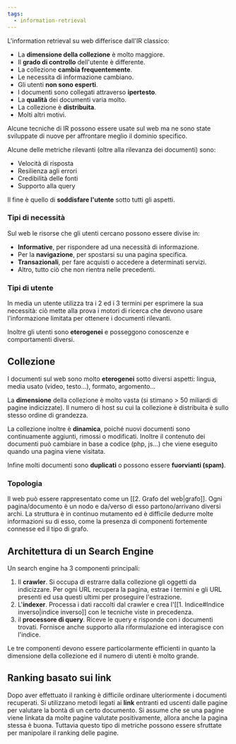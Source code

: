 ```yaml
---
tags: 
  - information-retrieval
---
```


L'information retrieval su web differisce dall'IR classico:
- La **dimensione della collezione** è molto maggiore.
- Il **grado di controllo** dell'utente è differente.
- La collezione **cambia frequentemente**.
- Le necessita di informazione cambiano.
- Gli utenti **non sono esperti**.
- I documenti sono collegati attraverso **ipertesto**.
- La **qualità** dei documenti varia molto.
- La collezione è **distribuita**.
- Molti altri motivi.

Alcune tecniche di IR possono essere usate sul web ma ne sono state sviluppate di nuove per affrontare meglio il dominio specifico.

Alcune delle metriche rilevanti (oltre alla rilevanza dei documenti) sono:
- Velocità di risposta
- Resilienza agli errori
- Credibilità delle fonti
- Supporto alla query

Il fine è quello di **soddisfare l'utente** sotto tutti gli aspetti.

### Tipi di necessità
Sul web le risorse che gli utenti cercano possono essere divise in:
- **Informative**, per rispondere ad una necessità di informazione.
- Per la **navigazione**, per spostarsi su una pagina specifica.
- **Transazionali**, per fare acquisti o accedere a determinati servizi.
- Altro, tutto ciò che non rientra nelle precedenti.

### Tipi di utente
In media un utente utilizza tra i 2 ed i 3 termini per esprimere la sua necessità: ciò mette alla prova i motori di ricerca che devono usare l'informazione limitata per ottenere i documenti rilevanti.

Inoltre gli utenti sono **eterogenei** e posseggono conoscenze e comportamenti diversi.

## Collezione

I documenti sul web sono molto **eterogenei** sotto diversi aspetti: lingua, media usato (video, testo...), formato, argomento...

La **dimensione** della collezione è molto vasta (si stimano > 50 miliardi di pagine indicizzate). Il numero di host su cui la collezione è distribuita è sullo stesso ordine di grandezza.

La collezione inoltre è **dinamica**, poiché nuovi documenti sono continuamente aggiunti, rimossi o modificati. Inoltre il contenuto dei documenti può cambiare in base a codice (php, js...) che viene eseguito quando una pagina viene visitata.

Infine molti documenti sono **duplicati** o possono essere **fuorvianti (spam)**.

### Topologia
Il web può essere rappresentato come un [[2. Grafo del web|grafo]]. Ogni pagina/documento è un nodo e da/verso di esso partono/arrivano diversi archi. La struttura è in continuo mutamento ed è difficile dedurre molte informazioni su di esso, come la presenza di componenti fortemente connesse ed il tipo di grafo.

## Architettura di un Search Engine

Un search engine ha 3 componenti principali:
1. Il **crawler**. Si occupa di estrarre dalla collezione gli oggetti da indicizzare. Per ogni URL recupera la pagina, estrae i termini e gli URL presenti ed usa questi ultimi per proseguire l'estrazione.
2. L'**indexer**. Processa i dati raccolti dal crawler e crea l'[[1. Indice#Indice inverso|indice inverso]] con le tecniche viste in precedenza.
3. il **processore di query**. Riceve le query e risponde con i documenti trovati. Fornisce anche supporto alla riformulazione ed interagisce con l'indice.

Le tre componenti devono essere particolarmente efficienti in quanto la dimensione della collezione ed il numero di utenti è molto grande.

## Ranking basato sui link

Dopo aver effettuato il ranking è difficile ordinare ulteriormente i documenti recuperati. Si utilizzano metodi legati ai **link** entranti ed uscenti dalle pagine per valutare la bontà di un certo documento. Si assume che se una pagine viene linkata da molte pagine valutate positivamente, allora anche la pagina stessa è buona. Tuttavia questo tipo di metriche possono essere sfruttate per manipolare il ranking delle pagine.